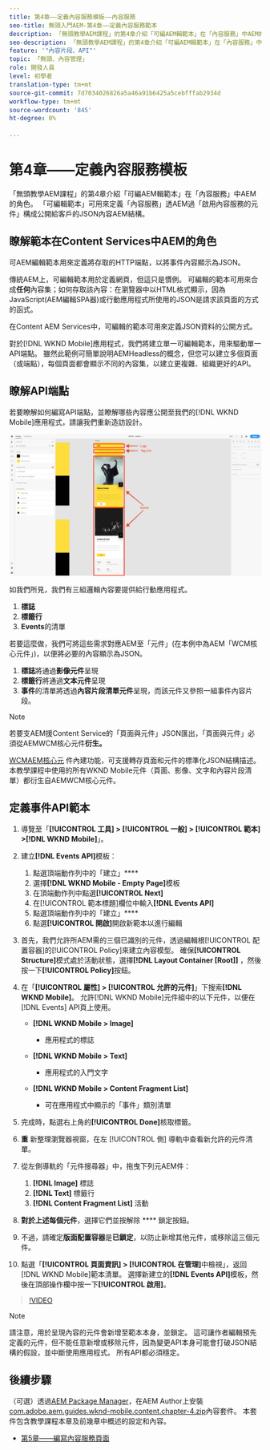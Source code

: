 ```yaml
---
title: 第4章——定義內容服務模板——內容服務
seo-title: 無頭入門AEM-第4章——定義內容服務範本
description: 「無頭教學AEM課程」的第4章介紹「可編AEM輯範本」在「內容服務」中AEM的角色。 可編輯的範本可用來定義Content Services最終將公開AEM的JSON內容結構。
seo-description: 「無頭教學AEM課程」的第4章介紹「可編AEM輯範本」在「內容服務」中AEM的角色。 可編輯的範本可用來定義Content Services最終將公開AEM的JSON內容結構。
feature: '"內容片段、API"'
topic: 「無頭、內容管理」
role: 開發人員
level: 初學者
translation-type: tm+mt
source-git-commit: 7d7034026826a5a46a91b6425a5cebfffab2934d
workflow-type: tm+mt
source-wordcount: '845'
ht-degree: 0%

---
```



# 第4章——定義內容服務模板

「無頭教學AEM課程」的第4章介紹「可編AEM輯範本」在「內容服務」中AEM的角色。 「可編輯範本」可用來定義「內容服務」透AEM過「啟用內容服務的元件」構成公開給客戶的JSON內容AEM結構。

## 瞭解範本在Content Services中AEM的角色

可AEM編輯範本用來定義將存取的HTTP端點，以將事件內容顯示為JSON。

傳統AEM上，可編輯範本用於定義網頁，但這只是慣例。 可編輯的範本可用來合成&#x200B;**任何**&#x200B;內容集；如何存取該內容：在瀏覽器中以HTML格式顯示，因為JavaScript(AEM編輯SPA器)或行動應用程式所使用的JSON是請求該頁面的方式的函式。

在Content AEM Services中，可編輯的範本可用來定義JSON資料的公開方式。

對於[!DNL WKND Mobile]應用程式，我們將建立單一可編輯範本，用來驅動單一API端點。 雖然此範例可簡單說明AEMHeadless的概念，但您可以建立多個頁面（或端點），每個頁面都會顯示不同的內容集，以建立更複雜、組織更好的API。

## 瞭解API端點

若要瞭解如何編寫API端點，並瞭解哪些內容應公開至我們的[!DNL WKND Mobile]應用程式，請讓我們重新造訪設計。

![事件API頁面分解](./assets/chapter-4/design-to-component-mapping.png)

如我們所見，我們有三組邏輯內容要提供給行動應用程式。

1. **標誌**
2. **標籤行**
3. **Events**&#x200B;的清單

若要這麼做，我們可將這些需求對應AEM至「元件」(在本例中為AEM「WCM核心元件」)，以便將必要的內容顯示為JSON。

1. **標誌**&#x200B;將通過&#x200B;**影像元件**&#x200B;呈現
2. **標籤行**&#x200B;將通過&#x200B;**文本元件**&#x200B;呈現
3. **事件**&#x200B;的清單將透過&#x200B;**內容片段清單元件**&#x200B;呈現，而該元件又參照一組事件內容片段。

>[!NOTE]
>
>若要支AEM援Content Service的「頁面與元件」JSON匯出，「頁面與元件」必須從AEMWCM核心元件&#x200B;**衍生。**
>
>[WCMAEM核心元](https://github.com/Adobe-Marketing-Cloud/aem-core-wcm-components) 件內建功能，可支援轉存頁面和元件的標準化JSON結構描述。本教學課程中使用的所有WKND Mobile元件（頁面、影像、文字和內容片段清單）都衍生自AEMWCM核心元件。

## 定義事件API範本

1. 導覽至「**[!UICONTROL 工具] > [!UICONTROL 一般] > [!UICONTROL 範本] >[!DNL WKND Mobile]**」。

1. 建立&#x200B;**[!DNL Events API]**&#x200B;模板：

   1. 點選頂端動作列中的「建立」****
   1. 選擇&#x200B;**[!DNL WKND Mobile - Empty Page]**&#x200B;模板
   1. 在頂端動作列中點選&#x200B;**[!UICONTROL Next]**
   1. 在[!UICONTROL 範本標題]欄位中輸入&#x200B;**[!DNL Events API]**
   1. 點選頂端動作列中的「建立」****
   1. 點選&#x200B;**[!UICONTROL 開啟]**&#x200B;開啟新範本以進行編輯

1. 首先，我們允許所AEM需的三個已識別的元件，透過編輯根[!UICONTROL 配置容器]的[!UICONTROL Policy]來建立內容模型。 確保&#x200B;**[!UICONTROL Structure]**&#x200B;模式處於活動狀態，選擇&#x200B;**[!DNL Layout Container \[Root\]]** ，然後按一下&#x200B;**[!UICONTROL Policy]**&#x200B;按鈕。
1. 在「**[!UICONTROL 屬性] > [!UICONTROL 允許的元件]**」下搜索&#x200B;**[!DNL WKND Mobile]**。 允許[!DNL WKND Mobile]元件組中的以下元件，以便在[!DNL Events] API頁上使用。

   * **[!DNL WKND Mobile > Image]**

      * 應用程式的標誌
   * **[!DNL WKND Mobile > Text]**

      * 應用程式的入門文字
   * **[!DNL WKND Mobile > Content Fragment List]**

      * 可在應用程式中顯示的「事件」類別清單



1. 完成時，點選右上角的&#x200B;**[!UICONTROL Done]**&#x200B;核取標籤。
1. **重** 新整理瀏覽器視窗，在左 [!UICONTROL 側] 導軌中查看新允許的元件清單。
1. 從左側導軌的「元件搜尋器」中，拖曳下列元AEM件：
   1. **[!DNL Image]** 標誌
   2. **[!DNL Text]** 標籤行
   3. **[!DNL Content Fragment List]** 活動
1. **對於上述每個元件**，選擇它們並按解除 **** 鎖定按鈕。
1. 不過，請確定&#x200B;**版面配置容器**&#x200B;是&#x200B;**已鎖定**，以防止新增其他元件，或移除這三個元件。
1. 點選「**[!UICONTROL 頁面資訊] > [!UICONTROL 在管理]**&#x200B;中檢視」，返回[!DNL WKND Mobile]範本清單。 選擇新建立的&#x200B;**[!DNL Events API]**&#x200B;模板，然後在頂部操作欄中按一下&#x200B;**[!UICONTROL 啟用]**。

>[!VIDEO](https://video.tv.adobe.com/v/28342/?quality=12&learn=on)

>[!NOTE]
>
> 請注意，用於呈現內容的元件會新增至範本本身，並鎖定。 這可讓作者編輯預先定義的元件，但不能任意新增或移除元件，因為變更API本身可能會打破JSON結構的假設，並中斷使用應用程式。 所有API都必須穩定。

## 後續步驟

（可選）透過[AEM Package Manager](http://localhost:4502/crx/packmgr/index.jsp)，在AEM Author上安裝[com.adobe.aem.guides.wknd-mobile.content.chapter-4.zip](https://github.com/adobe/aem-guides-wknd-mobile/releases/latest)內容套件。 本套件包含教學課程本章及前幾章中概述的設定和內容。

* [第5章——編寫內容服務頁面](./chapter-5.md)
